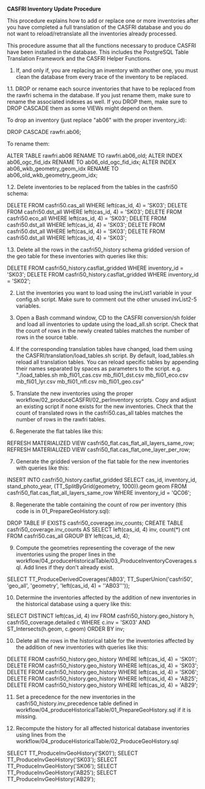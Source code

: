 **CASFRI Inventory Update Procedure**

This procedure explains how to add or replace one or more inventories after you have completed a full translation of the CASFRI database and you do not want to reload/retranslate all the inventories already processed.

This procedure assume that all the functions necessary to produce CASFRI have been installed in the database. This includes the PostgreSQL Table Translation Framework and the CASFRI Helper Functions.

1. If, and only if, you are replacing an inventory with another one, you must clean the database from every trace of the inventory to be replaced.

1.1. DROP or rename each source inventories that have to be replaced from the rawfri schema in the database. If you just rename them, make sure to rename the associated indexes as well. If you DROP them, make sure to DROP CASCADE them as some VIEWs might depend on them.

To drop an inventory (just replace "ab06" with the proper inventory_id):

DROP CASCADE rawfri.ab06;

To rename them:

ALTER TABLE rawfri.ab06 RENAME TO rawfri.ab06_old;
ALTER INDEX ab06_ogc_fid_idx RENAME TO ab06_old_ogc_fid_idx;
ALTER INDEX ab06_wkb_geometry_geom_idx RENAME TO ab06_old_wkb_geometry_geom_idx;

1.2. Delete inventories to be replaced from the tables in the casfri50 schema:

DELETE FROM casfri50.cas_all WHERE left(cas_id, 4) = 'SK03';
DELETE FROM casfri50.dst_all WHERE left(cas_id, 4) = 'SK03';
DELETE FROM casfri50.eco_all WHERE left(cas_id, 4) = 'SK03';
DELETE FROM casfri50.dst_all WHERE left(cas_id, 4) = 'SK03';
DELETE FROM casfri50.dst_all WHERE left(cas_id, 4) = 'SK03';
DELETE FROM casfri50.dst_all WHERE left(cas_id, 4) = 'SK03';

1.3. Delete all the rows in the casfri50_history schema gridded version of the geo table for these inventories with queries like this:

DELETE FROM casfri50_history.casflat_gridded WHERE inventory_id = 'SK03';
DELETE FROM casfri50_history.casflat_gridded WHERE inventory_id = 'SK02';

2. List the inventories you want to load using the invList1 variable in your config.sh script. Make sure to comment out the other unused invList2-5 variables.

3. Open a Bash command window, CD to the CASFRI conversion/sh folder and load all inventories to update using the load_all.sh script. Check that the count of rows in the newly created tables matches the number of rows in the source table.

4. If the corresponding translation tables have changed, load them using the CASFRI/translation/load_tables.sh script. By default, load_tables.sh reload all translation tables. You can reload specific tables by appending their names separated by spaces as parameters to the script. e.g. "./load_tables.sh mb_fli01_cas.csv mb_fli01_dst.csv mb_fli01_eco.csv mb_fli01_lyr.csv mb_fli01_nfl.csv mb_fli01_geo.csv"

5. Translate the new inventories using the proper workflow/02_produceCASFRI/02_perInventory scripts. Copy and adjust an existing script if none exists for the new inventories. Check that the count of translated rows in the casfri50.cas_all tables matches the number of rows in the rawfri tables.

6. Regenerate the flat tables like this:

REFRESH MATERIALIZED VIEW casfri50_flat.cas_flat_all_layers_same_row;
REFRESH MATERIALIZED VIEW casfri50_flat.cas_flat_one_layer_per_row;

7. Generate the gridded version of the flat table for the new inventories with queries like this:

INSERT INTO casfri50_history.casflat_gridded 
SELECT cas_id, inventory_id, stand_photo_year, (TT_SplitByGrid(geometry, 1000)).geom geom
FROM casfri50_flat.cas_flat_all_layers_same_row
WHERE inventory_id = 'QC06';

8. Regenerate the table containing the count of row per inventory (this code is in 01_PrepareGeoHistory.sql):

DROP TABLE IF EXISTS casfri50_coverage.inv_counts;
CREATE TABLE casfri50_coverage.inv_counts AS
SELECT left(cas_id, 4) inv, count(*) cnt
FROM casfri50.cas_all
GROUP BY left(cas_id, 4);

9. Compute the geometries representing the coverage of the new inventories using the proper lines in the workflow/04_produceHistoricalTable/03_ProduceInventoryCoverages.sql. Add lines if they don't already exist.

SELECT TT_ProduceDerivedCoverages('AB03', TT_SuperUnion('casfri50', 'geo_all', 'geometry', 'left(cas_id, 4) = ''AB03'''));

10. Determine the inventories affected by the addition of new inventories in the historical database using a query like this:

SELECT DISTINCT left(cas_id, 4) inv
FROM casfri50_history.geo_history h, 
     casfri50_coverage.detailed c
WHERE c.inv = 'SK03' AND ST_Intersects(h.geom, c.geom)
ORDER BY inv;

10. Delete all the rows in the historical table for the inventories affected by the addition of new inventories with queries like this:

DELETE FROM casfri50_history.geo_history WHERE left(cas_id, 4) = 'SK01';
DELETE FROM casfri50_history.geo_history WHERE left(cas_id, 4) = 'SK03';
DELETE FROM casfri50_history.geo_history WHERE left(cas_id, 4) = 'SK06';
DELETE FROM casfri50_history.geo_history WHERE left(cas_id, 4) = 'AB25';
DELETE FROM casfri50_history.geo_history WHERE left(cas_id, 4) = 'AB29';

11. Set a precedence for the new inventories in the casfri50_history.inv_precedence table defined in workflow/04_produceHistoricalTable/01_PrepareGeoHistory.sql if it is missing.

12. Recompute the history for all affected historical database inventories using lines from the workflow/04_produceHistoricalTable/02_ProduceGeoHistory.sql

SELECT TT_ProduceInvGeoHistory('SK01');
SELECT TT_ProduceInvGeoHistory('SK03');
SELECT TT_ProduceInvGeoHistory('SK06');
SELECT TT_ProduceInvGeoHistory('AB25');
SELECT TT_ProduceInvGeoHistory('AB29');



